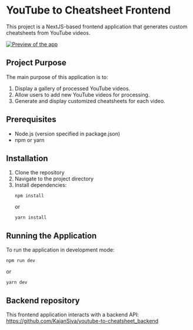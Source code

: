 # YouTube to Cheatsheet Frontend

This project is a NextJS-based frontend application that generates custom cheatsheets from YouTube videos.

[![Preview of the app](https://img.youtube.com/vi/S3faLLZhIo4/0.jpg)](https://www.youtube.com/watch?v=S3faLLZhIo4)

## Project Purpose

The main purpose of this application is to:

1. Display a gallery of processed YouTube videos.
2. Allow users to add new YouTube videos for processing.
3. Generate and display customized cheatsheets for each video.

## Prerequisites

- Node.js (version specified in package.json)
- npm or yarn

## Installation

1. Clone the repository
2. Navigate to the project directory
3. Install dependencies:
   ```
   npm install
   ```
   or
   ```
   yarn install
   ```

## Running the Application

To run the application in development mode:

```
npm run dev
```
or
```
yarn dev
```

## Backend repository

This frontend application interacts with a backend API:
https://github.com/KajanSiva/youtube-to-cheatsheet_backend
